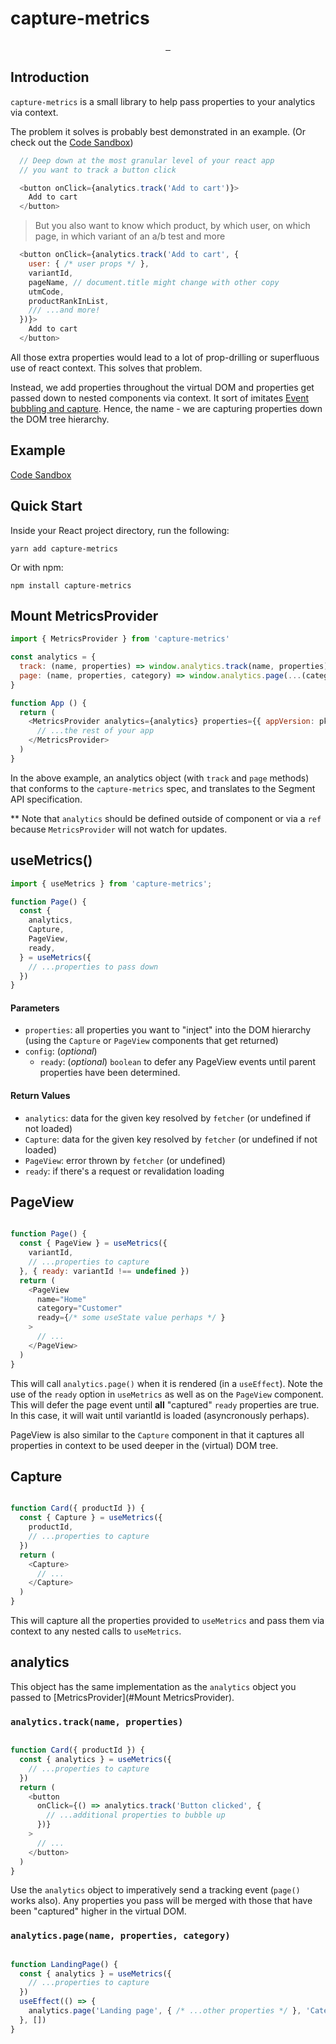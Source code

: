 # capture-metrics


<p align="center">
  <a aria-label="NPM version" href="https://www.npmjs.com/package/captuer-metrics">
    <img alt="" src="https://badgen.net/npm/v/capture-metrics">
  </a>
  <a aria-label="Package size" href="https://bundlephobia.com/result?p=capture-metrics">
    <img alt="" src="https://badgen.net/bundlephobia/minzip/capture-metrics">
  </a>
  <a aria-label="License" href="https://github.com/zeit/swr/blob/master/LICENSE">
    <img alt="" src="https://badgen.net/npm/license/capture-metrics">
  </a>
</p>


## Introduction

`capture-metrics` is a small library to help pass properties to your analytics via context.

The problem it solves is probably best demonstrated in an example. (Or check out the [Code Sandbox](https://www.google.com))

```javascript
  // Deep down at the most granular level of your react app
  // you want to track a button click

  <button onClick={analytics.track('Add to cart')}>
    Add to cart
  </button>
```

> But you also want to know which product, by which user, on which page, in which variant of an a/b test and more

```javascript
  <button onClick={analytics.track('Add to cart', {
    user: { /* user props */ },
    variantId,
    pageName, // document.title might change with other copy
    utmCode,
    productRankInList,
    /// ...and more!
  })}>
    Add to cart
  </button>
```

All those extra properties would lead to a lot of prop-drilling or superfluous use of react context. This solves that problem.

Instead, we add properties throughout the virtual DOM and properties get passed down to nested components via context. It sort of imitates [Event bubbling and capture](https://developer.mozilla.org/en-US/docs/Learn/JavaScript/Building_blocks/Events#Event_bubbling_and_capture). Hence, the name - we are capturing properties down the DOM tree hierarchy.  


## Example
[Code Sandbox](https://www.google.com)

## Quick Start

Inside your React project directory, run the following:

```
yarn add capture-metrics
```

Or with npm:

```
npm install capture-metrics
```

## Mount MetricsProvider

```js
import { MetricsProvider } from 'capture-metrics'

const analytics = {
  track: (name, properties) => window.analytics.track(name, properties),
  page: (name, properties, category) => window.analytics.page(...(category ? [category, name, properties] : [name, properties]))
}

function App () {
  return (
    <MetricsProvider analytics={analytics} properties={{ appVersion: pkg.version }}>
      // ...the rest of your app
    </MetricsProvider>
  )
}
```

In the above example, an analytics object (with `track` and `page` methods) that conforms to the `capture-metrics` spec, and translates to the Segment API specification. 

** Note that `analytics` should be defined outside of component or via a `ref` because `MetricsProvider` will not watch for updates.

## useMetrics()

```js
import { useMetrics } from 'capture-metrics';

function Page() {
  const { 
    analytics,
    Capture,
    PageView,
    ready,
  } = useMetrics({ 
    // ...properties to pass down
  })
}
```

#### Parameters

- `properties`: all properties you want to "inject" into the DOM hierarchy (using the `Capture` or `PageView` components that get returned)
- `config`: (_optional_) 
    - `ready`: (_optional_) `boolean` to defer any PageView events until parent properties have been determined.

#### Return Values
- `analytics`: data for the given key resolved by `fetcher` (or undefined if not loaded)  
- `Capture`: data for the given key resolved by `fetcher` (or undefined if not loaded)  
- `PageView`: error thrown by `fetcher` (or undefined)  
- `ready`: if there's a request or revalidation loading  


## PageView

```js

function Page() {
  const { PageView } = useMetrics({
    variantId, 
    // ...properties to capture
  }, { ready: variantId !== undefined })
  return (
    <PageView 
      name="Home"
      category="Customer"
      ready={/* some useState value perhaps */ }
    >
      // ...
    </PageView>
  )  
}
```

This will call `analytics.page()` when it is rendered (in a `useEffect`). Note the use of the `ready` option in `useMetrics` as well as on the `PageView` component. This will defer the page event until **all** "captured" `ready` properties are true. In this case, it will wait until variantId is loaded (asyncronously perhaps).

PageView is also similar to the `Capture` component in that it captures all properties in context to be used deeper in the (virtual) DOM tree.

## Capture

```js

function Card({ productId }) {
  const { Capture } = useMetrics({
    productId,  
    // ...properties to capture  
  })
  return (
    <Capture>
      // ...
    </Capture>
  )  
}
```

This will capture all the properties provided to `useMetrics` and pass them via context to any nested calls to `useMetrics`.

## analytics

This object has the same implementation as the `analytics` object you passed to [MetricsProvider](#Mount MetricsProvider).

### `analytics.track(name, properties)`

```js

function Card({ productId }) {
  const { analytics } = useMetrics({
    // ...properties to capture  
  })
  return (
    <button 
      onClick={() => analytics.track('Button clicked', {
        // ...additional properties to bubble up
      })}
    >
      // ...
    </button>
  )  
}
```

Use the `analytics` object to imperatively send a tracking event (`page()` works also). Any properties you pass will be merged with those that have been "captured" higher in the virtual DOM.

### `analytics.page(name, properties, category)`

```js

function LandingPage() {
  const { analytics } = useMetrics({
    // ...properties to capture  
  })
  useEffect(() => {
    analytics.page('Landing page', { /* ...other properties */ }, 'Category')
  }, [])
}
```

